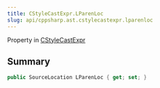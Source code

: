 ```yaml
---
title: CStyleCastExpr.LParenLoc
slug: api/cppsharp.ast.cstylecastexpr.lparenloc
---
```

Property in [CStyleCastExpr](/api/cppsharp/ast/cstylecastexpr)

## Summary



```csharp
public SourceLocation LParenLoc { get; set; }
```

